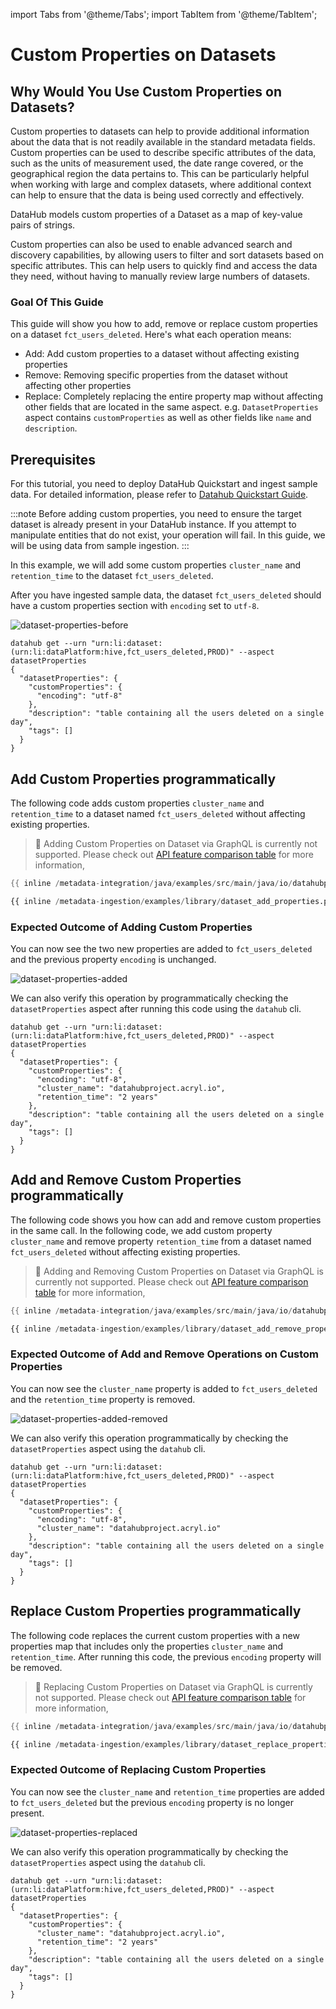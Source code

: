 import Tabs from '@theme/Tabs';
import TabItem from '@theme/TabItem';

# Custom Properties on Datasets

## Why Would You Use Custom Properties on Datasets?

Custom properties to datasets can help to provide additional information about the data that is not readily available in the standard metadata fields. Custom properties can be used to describe specific attributes of the data, such as the units of measurement used, the date range covered, or the geographical region the data pertains to. This can be particularly helpful when working with large and complex datasets, where additional context can help to ensure that the data is being used correctly and effectively.

DataHub models custom properties of a Dataset as a map of key-value pairs of strings.

Custom properties can also be used to enable advanced search and discovery capabilities, by allowing users to filter and sort datasets based on specific attributes. This can help users to quickly find and access the data they need, without having to manually review large numbers of datasets.

### Goal Of This Guide

This guide will show you how to add, remove or replace custom properties on a dataset `fct_users_deleted`. Here's what each operation means:

- Add: Add custom properties to a dataset without affecting existing properties
- Remove: Removing specific properties from the dataset without affecting other properties
- Replace: Completely replacing the entire property map without affecting other fields that are located in the same aspect. e.g. `DatasetProperties` aspect contains `customProperties` as well as other fields like `name` and `description`.

## Prerequisites

For this tutorial, you need to deploy DataHub Quickstart and ingest sample data.
For detailed information, please refer to [Datahub Quickstart Guide](/docs/quickstart.md).

:::note
Before adding custom properties, you need to ensure the target dataset is already present in your DataHub instance.
If you attempt to manipulate entities that do not exist, your operation will fail.
In this guide, we will be using data from sample ingestion.
:::

In this example, we will add some custom properties `cluster_name` and `retention_time` to the dataset `fct_users_deleted`.

After you have ingested sample data, the dataset `fct_users_deleted` should have a custom properties section with `encoding` set to `utf-8`.

![dataset-properties-before](../../imgs/apis/tutorials/dataset-properties-before.png)

```shell
datahub get --urn "urn:li:dataset:(urn:li:dataPlatform:hive,fct_users_deleted,PROD)" --aspect datasetProperties
{
  "datasetProperties": {
    "customProperties": {
      "encoding": "utf-8"
    },
    "description": "table containing all the users deleted on a single day",
    "tags": []
  }
}
```

## Add Custom Properties programmatically

The following code adds custom properties `cluster_name` and `retention_time` to a dataset named `fct_users_deleted` without affecting existing properties.

<Tabs>
<TabItem value="graphql" label="GraphQL">

> 🚫 Adding Custom Properties on Dataset via GraphQL is currently not supported.
> Please check out [API feature comparison table](/docs/api/datahub-apis.md#datahub-api-comparison) for more information,

</TabItem>
<TabItem value="java" label="Java">

```java
{{ inline /metadata-integration/java/examples/src/main/java/io/datahubproject/examples/DatasetCustomPropertiesAdd.java show_path_as_comment }}
```

</TabItem>
<TabItem value="python" label="Python" default>

```python
{{ inline /metadata-ingestion/examples/library/dataset_add_properties.py show_path_as_comment }}
```

</TabItem>
</Tabs>

### Expected Outcome of Adding Custom Properties

You can now see the two new properties are added to `fct_users_deleted` and the previous property `encoding` is unchanged.

![dataset-properties-added](../../imgs/apis/tutorials/dataset-properties-added.png)

We can also verify this operation by programmatically checking the `datasetProperties` aspect after running this code using the `datahub` cli.

```shell
datahub get --urn "urn:li:dataset:(urn:li:dataPlatform:hive,fct_users_deleted,PROD)" --aspect datasetProperties
{
  "datasetProperties": {
    "customProperties": {
      "encoding": "utf-8",
      "cluster_name": "datahubproject.acryl.io",
      "retention_time": "2 years"
    },
    "description": "table containing all the users deleted on a single day",
    "tags": []
  }
}
```

## Add and Remove Custom Properties programmatically

The following code shows you how can add and remove custom properties in the same call. In the following code, we add custom property `cluster_name` and remove property `retention_time` from a dataset named `fct_users_deleted` without affecting existing properties.

<Tabs>
<TabItem value="graphql" label="GraphQL">

> 🚫 Adding and Removing Custom Properties on Dataset via GraphQL is currently not supported.
> Please check out [API feature comparison table](/docs/api/datahub-apis.md#datahub-api-comparison) for more information,

</TabItem>
<TabItem value="java" label="Java">

```java
{{ inline /metadata-integration/java/examples/src/main/java/io/datahubproject/examples/DatasetCustomPropertiesAddRemove.java show_path_as_comment }}
```

</TabItem>
<TabItem value="python" label="Python" default>

```python
{{ inline /metadata-ingestion/examples/library/dataset_add_remove_properties.py show_path_as_comment }}
```

</TabItem>
</Tabs>

### Expected Outcome of Add and Remove Operations on Custom Properties

You can now see the `cluster_name` property is added to `fct_users_deleted` and the `retention_time` property is removed.

![dataset-properties-added-removed](../../imgs/apis/tutorials/dataset-properties-added-removed.png)

We can also verify this operation programmatically by checking the `datasetProperties` aspect using the `datahub` cli.

```shell
datahub get --urn "urn:li:dataset:(urn:li:dataPlatform:hive,fct_users_deleted,PROD)" --aspect datasetProperties
{
  "datasetProperties": {
    "customProperties": {
      "encoding": "utf-8",
      "cluster_name": "datahubproject.acryl.io"
    },
    "description": "table containing all the users deleted on a single day",
    "tags": []
  }
}
```

## Replace Custom Properties programmatically

The following code replaces the current custom properties with a new properties map that includes only the properties `cluster_name` and `retention_time`. After running this code, the previous `encoding` property will be removed.

<Tabs>
<TabItem value="graphql" label="GraphQL">

> 🚫 Replacing Custom Properties on Dataset via GraphQL is currently not supported.
> Please check out [API feature comparison table](/docs/api/datahub-apis.md#datahub-api-comparison) for more information,

</TabItem>
<TabItem value="java" label="Java">

```java
{{ inline /metadata-integration/java/examples/src/main/java/io/datahubproject/examples/DatasetCustomPropertiesReplace.java show_path_as_comment }}
```

</TabItem>
<TabItem value="python" label="Python" default>

```python
{{ inline /metadata-ingestion/examples/library/dataset_replace_properties.py show_path_as_comment }}
```

</TabItem>
</Tabs>

### Expected Outcome of Replacing Custom Properties

You can now see the `cluster_name` and `retention_time` properties are added to `fct_users_deleted` but the previous `encoding` property is no longer present.

![dataset-properties-replaced](../../imgs/apis/tutorials/dataset-properties-replaced.png)

We can also verify this operation programmatically by checking the `datasetProperties` aspect using the `datahub` cli.

```shell
datahub get --urn "urn:li:dataset:(urn:li:dataPlatform:hive,fct_users_deleted,PROD)" --aspect datasetProperties
{
  "datasetProperties": {
    "customProperties": {
      "cluster_name": "datahubproject.acryl.io",
      "retention_time": "2 years"
    },
    "description": "table containing all the users deleted on a single day",
    "tags": []
  }
}
```
